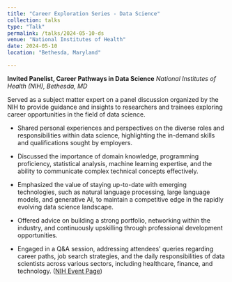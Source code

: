 ```yaml
---
title: "Career Exploration Series - Data Science"
collection: talks
type: "Talk"
permalink: /talks/2024-05-10-ds
venue: "National Institutes of Health"
date: 2024-05-10
location: "Bethesda, Maryland"

---
```


**Invited Panelist, Career Pathways in Data Science**
*National Institutes of Health (NIH), Bethesda, MD*

Served as a subject matter expert on a panel discussion organized by the NIH to provide guidance and insights to researchers and trainees exploring career opportunities in the field of data science.

- Shared personal experiences and perspectives on the diverse roles and responsibilities within data science, highlighting the in-demand skills and qualifications sought by employers.
  
- Discussed the importance of domain knowledge, programming proficiency, statistical analysis, machine learning expertise, and the ability to communicate complex technical concepts effectively.
  
- Emphasized the value of staying up-to-date with emerging technologies, such as natural language processing, large language models, and generative AI, to maintain a competitive edge in the rapidly evolving data science landscape.
  
- Offered advice on building a strong portfolio, networking within the industry, and continuously upskilling through professional development opportunities.
  
- Engaged in a Q&A session, addressing attendees' queries regarding career paths, job search strategies, and the daily responsibilities of data scientists across various sectors, including healthcare, finance, and technology. ([NIH Event Page](https://www.training.nih.gov/events/pbexplore-051024/))
